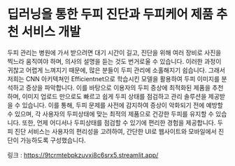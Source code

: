 # 딥러닝을 통한 두피 진단과 두피케어 제품 추천 서비스 개발

두피 관리는 병원에 가서 받으려면 대기 시간이 길고, 진단을 위해 여러 장비로 사진을 찍느라 움직여야 하며, 의사의 설명을 듣는 것도 번거로울 수 있습니다. 이러한 과정이 귀찮고 어렵게 느껴지기 때문에, 많은 분들이 두피 관리에 소홀해지기 쉽습니다.
그래서 저희는 CNN 아키텍쳐인 Efficientnet으로 학습시킨 모델을 활용하여 두피 이미지를 분석하고 증상을 파악합니다. 이를 바탕으로 이용자의 두피 증상에 최적화된 제품을 추천하며, 이미지 업로드 만으로도 빠르고 쉽게 두피 상태를 점검하고 관리 솔루션을 제공받을 수 있습니다.
이를 통해, 두피 문제를 사전에 감지하여 증상이 악화되기 전에 예방할 수 있으며, 각 사용자의 두피상태에 맞는 최적의 제품으로 건강한 두피를 유지할 수 있습니다. 또한, 언제 어디서나 두피상태를 점검할 수 있기에 편리한 경험을 제공합니다.
두피 진단 서비스는 사용자의 편리성을 고려하여, 간단한 UI로 웹사이트와 모바일에서 진단이 가능하도록 구성했습니다.

링크 : https://9tcrmtebpkzuvxi8c6srx5.streamlit.app/
